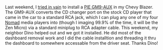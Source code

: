 Last weekend, I [tried in
vain](http://devhawk.net/2005/02/27/diy-car-radio-harder-than-i-thought/) to
install a [PIE
GM9-AUX](http://www.pie.net/index-2-details.cfm?recordID=GM9-AUX) in my
Chevy Blazer. The GM9-AUX converts the CD changer port on the stock CD
player that came in the car to a standard RCA jack, which I can plug any
one of my four [Nomad](http://nomadworld.com) media players into (though
I imaging 99.9% of the time, it will be the Zen Micro) via a standard
miniplug to RCA adapter cable. This weekend, my neighbor Dino helped out
and we got it installed. He did most of the dashboard removal work and I
did the cable installtion and threading it thru the dashboard to
somewhere accessable from the driver seat. Thanks Dino!

